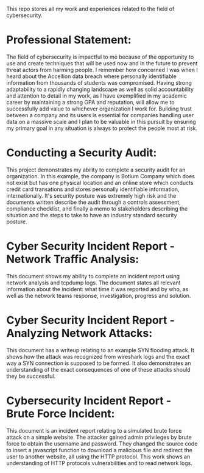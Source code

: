 This repo stores all my work and experiences related to the field of cybersecurity.

# Professional Statement:

The field of cybersecurity is impactful to me because of the opportunity to use and create techniques that will be used now and in the future to prevent threat actors from harming people. I remember how concerned I was when I heard about the Accellion data breach where personally identifiable information from thousands of students was compromised. Having strong adaptability to a rapidly changing landscape as well as solid accountability and attention to detail in my work, as I have exemplified in my academic career by maintaining a strong GPA and reputation, will allow me to successfully add value to whichever organization I work for. Building trust between a company and its users is essential for companies handling user data on a massive scale and I plan to be valuable in this pursuit by ensuring my primary goal in any situation is always to protect the people most at risk.

# Conducting a Security Audit:

This project demonstrates my ability to complete a security audit for an organization. In this example, the company is Botium Company which does not exist but has one physical location and an online store which conducts credit card transations and stores personally identifiable information, internationally. It's security posture was extremely high risk and the documents written describe the audit through a controls assessment, compliance checklist, and finally a memo to stakeholders describing the situation and the steps to take to have an industry standard security posture. 

# Cyber Security Incident Report - Network Traffic Analysis:

This document shows my ability to complete an incident report using network analysis and tcpdump logs. The document states all relevant information about the incident: what time it was reported and by who, as well as the network teams response, investigation, progress and solution. 

# Cyber Security Incident Report - Analyzing Network Attacks:

This document has a writeup relating to an example SYN flooding attack. It shows how the attack was recognized from wireshark logs and the exact way a SYN connection is supposed to be formed. It also demonstrates an understanding of the exact consequences of one of these attacks should they be successful.

# Cybersecurity Incident Report - Brute Force Incident:

This document is an incident report relating to a simulated brute force attack on a simple website. The attacker gained admin privileges by brute force to obtain the username and password. They changed the source code to insert a javascript function to download a malicious file and redirect the user to another website, all using the HTTP protocol. This work shows an understanding of HTTP protocols vulnerabilities and to read network logs.
